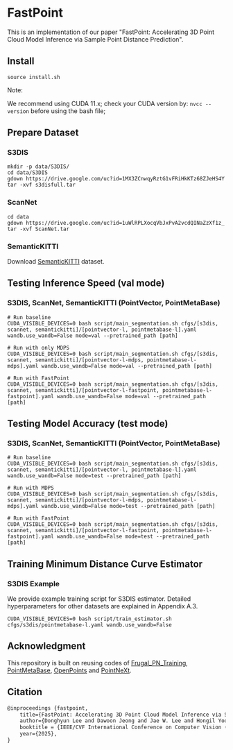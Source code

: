 # FastPoint
This is an implementation of our paper "FastPoint: Accelerating 3D Point Cloud Model Inference via Sample Point Distance Prediction".

## Install
```
source install.sh
```
Note:

   We recommend using CUDA 11.x; check your CUDA version by: `nvcc --version` before using the bash file;


## Prepare Dataset

### S3DIS
```
mkdir -p data/S3DIS/
cd data/S3DIS
gdown https://drive.google.com/uc?id=1MX3ZCnwqyRztG1vFRiHkKTz68ZJeHS4Y
tar -xvf s3disfull.tar
```

### ScanNet
```
cd data
gdown https://drive.google.com/uc?id=1uWlRPLXocqVbJxPvA2vcdQINaZzXf1z_
tar -xvf ScanNet.tar
```

### SemanticKITTI
Download [SemanticKITTI](https://www.semantic-kitti.org/dataset.html#download) dataset.


## Testing Inference Speed (val mode)
### S3DIS, ScanNet, SemanticKITTI (PointVector, PointMetaBase)
```
# Run baseline
CUDA_VISIBLE_DEVICES=0 bash script/main_segmentation.sh cfgs/[s3dis, scannet, semantickitti]/[pointvector-l, pointmetabase-l].yaml wandb.use_wandb=False mode=val --pretrained_path [path]

# Run with only MDPS
CUDA_VISIBLE_DEVICES=0 bash script/main_segmentation.sh cfgs/[s3dis, scannet, semantickitti]/[pointvector-l-mdps, pointmetabase-l-mdps].yaml wandb.use_wandb=False mode=val --pretrained_path [path]

# Run with FastPoint
CUDA_VISIBLE_DEVICES=0 bash script/main_segmentation.sh cfgs/[s3dis, scannet, semantickitti]/[pointvector-l-fastpoint, pointmetabase-l-fastpoint].yaml wandb.use_wandb=False mode=val --pretrained_path [path]
```

## Testing Model Accuracy (test mode)
### S3DIS, ScanNet, SemanticKITTI (PointVector, PointMetaBase)
```
# Run baseline
CUDA_VISIBLE_DEVICES=0 bash script/main_segmentation.sh cfgs/[s3dis, scannet, semantickitti]/[pointvector-l, pointmetabase-l].yaml wandb.use_wandb=False mode=test --pretrained_path [path]

# Run with MDPS
CUDA_VISIBLE_DEVICES=0 bash script/main_segmentation.sh cfgs/[s3dis, scannet, semantickitti]/[pointvector-l-mdps, pointmetabase-l-mdps].yaml wandb.use_wandb=False mode=test --pretrained_path [path]

# Run with FastPoint
CUDA_VISIBLE_DEVICES=0 bash script/main_segmentation.sh cfgs/[s3dis, scannet, semantickitti]/[pointvector-l-fastpoint, pointmetabase-l-fastpoint].yaml wandb.use_wandb=False mode=test --pretrained_path [path]
```

## Training Minimum Distance Curve Estimator
### S3DIS Example
We provide example training script for S3DIS estimator. Detailed hyperparameters for other datasets are explained in Appendix A.3.
```
CUDA_VISIBLE_DEVICES=0 bash script/train_estimator.sh cfgs/s3dis/pointmetabase-l.yaml wandb.use_wandb=False
```

## Acknowledgment
This repository is built on reusing codes of [Frugal\_PN\_Training](https://github.com/SNU-ARC/Frugal_PN_Training.git), [PointMetaBase](https://github.com/linhaojia13/PointMetaBase), [OpenPoints](https://github.com/guochengqian/openpoints) and [PointNeXt](https://github.com/guochengqian/PointNeXt).

## Citation
```tex
@inproceedings {fastpoint,
    title={FastPoint: Accelerating 3D Point Cloud Model Inference via Sample Point Distance Prediction},
    author={Donghyun Lee and Dawoon Jeong and Jae W. Lee and Hongil Yoon},
    booktitle = {IEEE/CVF International Conference on Computer Vision ({ICCV} 25)},
    year={2025},
}
```
